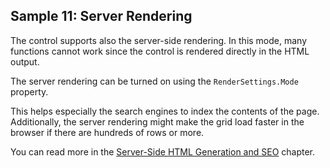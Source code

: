 ## Sample 11: Server Rendering

The control supports also the server-side rendering. In this mode, many functions cannot work since the control is rendered directly in the HTML output.

The server rendering can be turned on using the `RenderSettings.Mode` property. 

This helps especially the search engines to index the contents of the page. Additionally, the server rendering might make the grid load faster in the browser if there are hundreds of rows or more.

You can read more in the [Server-Side HTML Generation and SEO](/docs/tutorials/basics-server-side-html-generation/{branch}) chapter.